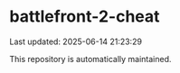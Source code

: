 # battlefront-2-cheat

Last updated: 2025-06-14 21:23:29

This repository is automatically maintained.
